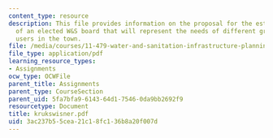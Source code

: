 ```yaml
---
content_type: resource
description: This file provides information on the proposal for the establishment
  of an elected W&S board that will represent the needs of different groups of water
  users in the town.
file: /media/courses/11-479-water-and-sanitation-infrastructure-planning-in-developing-countries-spring-2005/3ac237b55cea21c18fc136b8a20f007d_krukswisner.pdf
file_type: application/pdf
learning_resource_types:
- Assignments
ocw_type: OCWFile
parent_title: Assignments
parent_type: CourseSection
parent_uid: 5fa7bfa9-6143-64d1-7546-0da9bb2692f9
resourcetype: Document
title: krukswisner.pdf
uid: 3ac237b5-5cea-21c1-8fc1-36b8a20f007d
---
```

